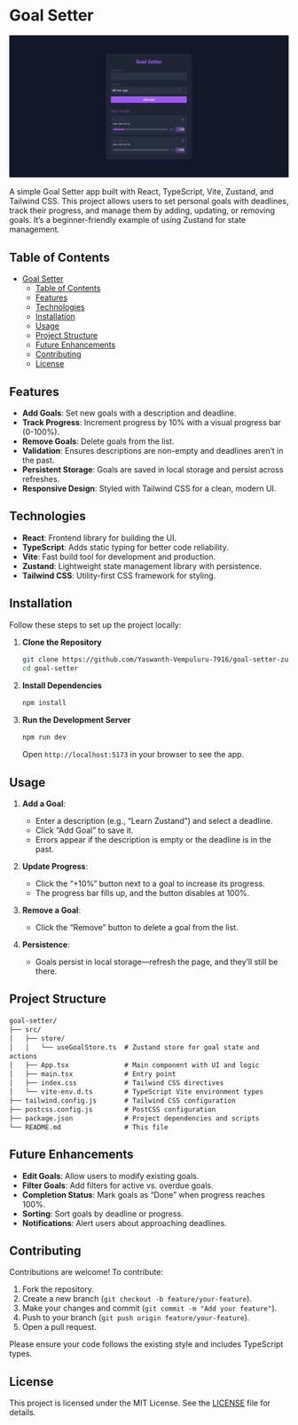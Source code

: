 # Goal Setter

![Goal Setter UI](https://raw.githubusercontent.com/Yaswanth-Vempuluru-7916/goal-setter-zustand/main/src/assets/images/ui.png)

A simple Goal Setter app built with React, TypeScript, Vite, Zustand, and Tailwind CSS. This project allows users to set personal goals with deadlines, track their progress, and manage them by adding, updating, or removing goals. It’s a beginner-friendly example of using Zustand for state management.

## Table of Contents
- [Goal Setter](#goal-setter)
  - [Table of Contents](#table-of-contents)
  - [Features](#features)
  - [Technologies](#technologies)
  - [Installation](#installation)
  - [Usage](#usage)
  - [Project Structure](#project-structure)
  - [Future Enhancements](#future-enhancements)
  - [Contributing](#contributing)
  - [License](#license)

## Features
- **Add Goals**: Set new goals with a description and deadline.
- **Track Progress**: Increment progress by 10% with a visual progress bar (0-100%).
- **Remove Goals**: Delete goals from the list.
- **Validation**: Ensures descriptions are non-empty and deadlines aren’t in the past.
- **Persistent Storage**: Goals are saved in local storage and persist across refreshes.
- **Responsive Design**: Styled with Tailwind CSS for a clean, modern UI.

## Technologies
- **React**: Frontend library for building the UI.
- **TypeScript**: Adds static typing for better code reliability.
- **Vite**: Fast build tool for development and production.
- **Zustand**: Lightweight state management library with persistence.
- **Tailwind CSS**: Utility-first CSS framework for styling.

## Installation
Follow these steps to set up the project locally:

1. **Clone the Repository**  
   ```bash
   git clone https://github.com/Yaswanth-Vempuluru-7916/goal-setter-zustand.git
   cd goal-setter
   ```

2. **Install Dependencies**  
   ```bash
   npm install
   ```

3. **Run the Development Server**  
   ```bash
   npm run dev
   ```
   Open `http://localhost:5173` in your browser to see the app.

## Usage
1. **Add a Goal**:
   - Enter a description (e.g., “Learn Zustand”) and select a deadline.
   - Click “Add Goal” to save it.
   - Errors appear if the description is empty or the deadline is in the past.

2. **Update Progress**:
   - Click the “+10%” button next to a goal to increase its progress.
   - The progress bar fills up, and the button disables at 100%.

3. **Remove a Goal**:
   - Click the “Remove” button to delete a goal from the list.

4. **Persistence**:
   - Goals persist in local storage—refresh the page, and they’ll still be there.

## Project Structure
```
goal-setter/
├── src/
│   ├── store/
│   │   └── useGoalStore.ts  # Zustand store for goal state and actions
│   ├── App.tsx              # Main component with UI and logic
│   ├── main.tsx             # Entry point
│   ├── index.css            # Tailwind CSS directives
│   └── vite-env.d.ts        # TypeScript Vite environment types
├── tailwind.config.js       # Tailwind CSS configuration
├── postcss.config.js        # PostCSS configuration
├── package.json             # Project dependencies and scripts
└── README.md                # This file
```

## Future Enhancements
- **Edit Goals**: Allow users to modify existing goals.
- **Filter Goals**: Add filters for active vs. overdue goals.
- **Completion Status**: Mark goals as “Done” when progress reaches 100%.
- **Sorting**: Sort goals by deadline or progress.
- **Notifications**: Alert users about approaching deadlines.

## Contributing
Contributions are welcome! To contribute:
1. Fork the repository.
2. Create a new branch (`git checkout -b feature/your-feature`).
3. Make your changes and commit (`git commit -m "Add your feature"`).
4. Push to your branch (`git push origin feature/your-feature`).
5. Open a pull request.

Please ensure your code follows the existing style and includes TypeScript types.

## License
This project is licensed under the MIT License. See the [LICENSE](LICENSE) file for details.

